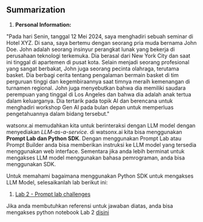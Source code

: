 ## Summarization

1. **Personal Information:**

"Pada hari Senin, tanggal 12 Mei 2024, saya menghadiri sebuah seminar di Hotel XYZ. Di sana, saya bertemu dengan seorang pria muda bernama John Doe. John adalah seorang insinyur perangkat lunak yang bekerja di perusahaan teknologi terkemuka. Dia berasal dari New York City dan saat ini tinggal di apartemen di pusat kota. Selain menjadi seorang profesional yang sangat berbakat, John juga seorang pecinta olahraga, terutama basket. Dia berbagi cerita tentang pengalaman bermain basket di tim perguruan tinggi dan kegembiraannya saat timnya meraih kemenangan di turnamen regional. John juga menyebutkan bahwa dia memiliki saudara perempuan yang tinggal di Los Angeles dan bahwa dia adalah anak tertua dalam keluarganya. Dia tertarik pada topik AI dan berencana untuk menghadiri workshop Gen AI pada bulan depan untuk memperluas pengetahuannya dalam bidang tersebut."

watsonx.ai memudahkan kita untuk berinteraksi dengan LLM model dengan menyediakan _LLM-as-a-service_.
di watsonx.ai kita bisa menggunakan __Prompt Lab dan Python SDK__. Dengan menggunakan Prompt Lab atau Prompt Builder anda bisa memberikan instruksi ke LLM model yang tersedia menggunakan web interface. Sementara jika anda lebih berminat untuk mengakses LLM model menggunakan bahasa pemrograman, anda bisa menggunakan SDK.

Untuk memahami bagaimana menggunakan Python SDK untuk mengakses LLM Model, selesaikanlah lab berikut ini:
1. [Lab 2 - Prompt lab challenges](https://github.com/Client-Engineering-Indonesia/watsonx-incubation-program-indonesia/blob/main/Lab%202%20-%20Using%20IBM%20Python%20SDK/Lab%202%20-%20Prompt%20lab%20challenges.ipynb)


Jika anda membutuhkan referensi untuk jawaban diatas, anda bisa mengakses python notebook Lab 2 [disini](https://github.com/Client-Engineering-Indonesia/watsonx-incubation-program-indonesia/blob/main/Lab%202%20-%20Using%20IBM%20Python%20SDK/answer/Lab%202%20-%20Prompt%20lab%20challenges%20-%20Answer.ipynb)

